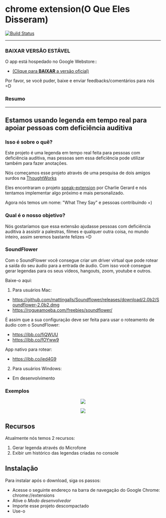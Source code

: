 # chrome extension(O Que Eles Disseram)

[![Build Status](https://travis-ci.org/3jacksonsmith/what_they_say.svg?branch=master)](https://travis-ci.org/3jacksonsmith/what_they_say)

--------
### BAIXAR VERSÃO ESTÁVEL

O app está hospedado no Google Webstore::
- [(Clique para **BAIXAR** a versão oficial)](http://cli.re/gREZMQ)

Por favor, se você puder, baixe e enviar feedbacks/comentários para nós =D


### Resumo
--------
Estamos usando legenda em tempo real para apoiar pessoas com deficiência auditiva
--------

### Isso é sobre o quê?

Este projeto é uma legenda em tempo real feita para pessoas com deficiência auditiva, mas pessoas sem essa deficiência pode utilizar também para fazer anotações.

Nós começamos esse projeto através de uma pesquisa de dois amigos surdos na [ThoughtWorks](https://www.thoughtworks.com/)

Eles encontraram o projeto [speak-extension](https://github.com/charliegerard/speak-extension) por Charlie Gerard e nós tentamos implementar algo próximo e mais personalizado.

Agora nós temos um nome: "What They Say" e pessoas contribuindo =)

### Qual é o nosso objetivo?

Nós gostaríamos que essa extensão ajudasse pessoas com deficiência auditiva à assistir a palestras, filmes e qualquer outra coisa, no mundo inteiro, assim seremos bastante felizes =D

### SoundFlower

Com o SoundFlower você consegue criar um driver virtual que pode rotear a saída do seu áudio para a entrada de áudio. Com isso você consegue gerar legendas para os seus vídeos, hangouts, zoom, youtube e outros.


Baixe-o aqui:

1. Para usuários Mac:

- https://github.com/mattingalls/Soundflower/releases/download/2.0b2/Soundflower-2.0b2.dmg
- https://rogueamoeba.com/freebies/soundflower/

É assim que a sua configuração deve ser feita para usar o roteamento de áudio com o SoundFlower:

- https://ibb.co/fiQWUU
- https://ibb.co/fOYww9

App nativo para rotear:

- https://ibb.co/ied4G9

2. Para usuários Windows:

- Em desenvolvimento

### Exemplos

[<p align="center"><img src="https://media.giphy.com/media/1zgzKcxUHZszGnzfxD/giphy.gif"></p>](http://google.com.au/) 

[<p align="center"><img src="https://lh3.googleusercontent.com/cWXbZguy_V5XQDqfsqYjFYdV155Nsi1lI_x6xTXXHkfkpuBWqDvegPN4Ktl9zjolNr5d_KfB=w640-h400-e365"></p>](http://google.com.au/)

## Recursos

Atualmente nós temos 2 recursos:

1. Gerar legenda através do Microfone
2. Exibir um histórico das legendas criadas no console

## Instalação

Para instalar após o download, siga os passos:

- Acesse o seguinte endereço na barra de navegação do Google Chrome: chrome://extensions
- Ative o _Modo desenvolvedor_
- Importe esse projeto descompactado
- Use-o

